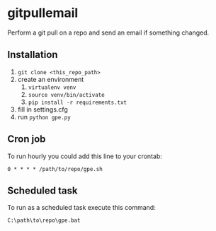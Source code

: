 # gitpullemail

Perform a git pull on a repo and send an email if something changed.

## Installation

1. `git clone <this_repo_path>`
2. create an environment
   1. `virtualenv venv`
   2. `source venv/bin/activate`
   3. `pip install -r requirements.txt`
3. fill in settings.cfg
4. run `python gpe.py`

## Cron job

To run hourly you could add this line to your crontab:

    0 * * * * /path/to/repo/gpe.sh

## Scheduled task

To run as a scheduled task execute this command:

    C:\path\to\repo\gpe.bat
